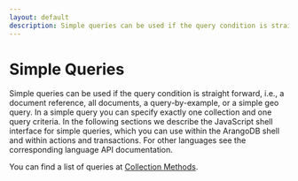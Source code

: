 ```yaml
---
layout: default
description: Simple queries can be used if the query condition is straight forward, i
---
```

Simple Queries
==============

Simple queries can be used if the query condition is straight forward, i.e., a
document reference, all documents, a query-by-example, or a simple geo query. In
a simple query you can specify exactly one collection and one query criteria. In
the following sections we describe the JavaScript shell interface for simple
queries, which you can use within the ArangoDB shell and within actions and
transactions. For other languages see the corresponding language API
documentation.

You can find a list of queries at [Collection Methods](documents-documentmethods.html).